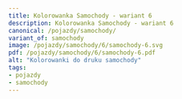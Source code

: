 ```yaml
---
title: Kolorowanka Samochody - wariant 6
description: Kolorowanka Samochody - wariant 6
canonical: /pojazdy/samochody/
variant_of: samochody
image: /pojazdy/samochody/6/samochody-6.svg
pdf: /pojazdy/samochody/6/samochody-6.pdf
alt: "Kolorowanki do druku samochody"
tags:
- pojazdy
- samochody
---
```

